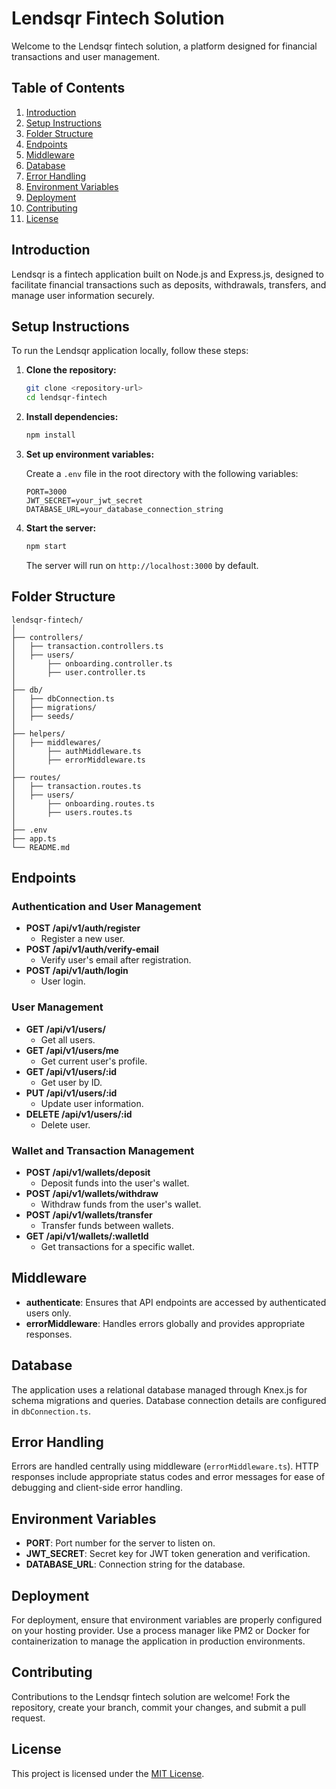 # Lendsqr Fintech Solution

Welcome to the Lendsqr fintech solution, a platform designed for financial transactions and user management.

## Table of Contents

1. [Introduction](#introduction)
2. [Setup Instructions](#setup-instructions)
3. [Folder Structure](#folder-structure)
4. [Endpoints](#endpoints)
5. [Middleware](#middleware)
6. [Database](#database)
7. [Error Handling](#error-handling)
8. [Environment Variables](#environment-variables)
9. [Deployment](#deployment)
10. [Contributing](#contributing)
11. [License](#license)

## Introduction

Lendsqr is a fintech application built on Node.js and Express.js, designed to facilitate financial transactions such as
deposits, withdrawals, transfers, and manage user information securely.

## Setup Instructions

To run the Lendsqr application locally, follow these steps:

1. **Clone the repository:**

   ```bash
   git clone <repository-url>
   cd lendsqr-fintech
   ```

2. **Install dependencies:**

   ```bash
   npm install
   ```

3. **Set up environment variables:**

   Create a `.env` file in the root directory with the following variables:

   ```plaintext
   PORT=3000
   JWT_SECRET=your_jwt_secret
   DATABASE_URL=your_database_connection_string
   ```

4. **Start the server:**

   ```bash
   npm start
   ```

   The server will run on `http://localhost:3000` by default.

## Folder Structure

```
lendsqr-fintech/
│
├── controllers/
│   ├── transaction.controllers.ts
│   ├── users/
│       ├── onboarding.controller.ts
│       ├── user.controller.ts
│
├── db/
│   ├── dbConnection.ts
│   ├── migrations/
│   ├── seeds/
│
├── helpers/
│   ├── middlewares/
│       ├── authMiddleware.ts
│       ├── errorMiddleware.ts
│
├── routes/
│   ├── transaction.routes.ts
│   ├── users/
│       ├── onboarding.routes.ts
│       ├── users.routes.ts
│
├── .env
├── app.ts
└── README.md
```

## Endpoints

### Authentication and User Management

- **POST /api/v1/auth/register**
    - Register a new user.
- **POST /api/v1/auth/verify-email**
    - Verify user's email after registration.
- **POST /api/v1/auth/login**
    - User login.

### User Management

- **GET /api/v1/users/**
    - Get all users.
- **GET /api/v1/users/me**
    - Get current user's profile.
- **GET /api/v1/users/:id**
    - Get user by ID.
- **PUT /api/v1/users/:id**
    - Update user information.
- **DELETE /api/v1/users/:id**
    - Delete user.

### Wallet and Transaction Management

- **POST /api/v1/wallets/deposit**
    - Deposit funds into the user's wallet.
- **POST /api/v1/wallets/withdraw**
    - Withdraw funds from the user's wallet.
- **POST /api/v1/wallets/transfer**
    - Transfer funds between wallets.
- **GET /api/v1/wallets/:walletId**
    - Get transactions for a specific wallet.

## Middleware

- **authenticate**: Ensures that API endpoints are accessed by authenticated users only.
- **errorMiddleware**: Handles errors globally and provides appropriate responses.

## Database

The application uses a relational database managed through Knex.js for schema migrations and queries. Database
connection details are configured in `dbConnection.ts`.

## Error Handling

Errors are handled centrally using middleware (`errorMiddleware.ts`). HTTP responses include appropriate status codes
and error messages for ease of debugging and client-side error handling.

## Environment Variables

- **PORT**: Port number for the server to listen on.
- **JWT_SECRET**: Secret key for JWT token generation and verification.
- **DATABASE_URL**: Connection string for the database.

## Deployment

For deployment, ensure that environment variables are properly configured on your hosting provider. Use a process
manager like PM2 or Docker for containerization to manage the application in production environments.

## Contributing

Contributions to the Lendsqr fintech solution are welcome! Fork the repository, create your branch, commit your changes,
and submit a pull request.

## License

This project is licensed under the [MIT License](LICENSE).
